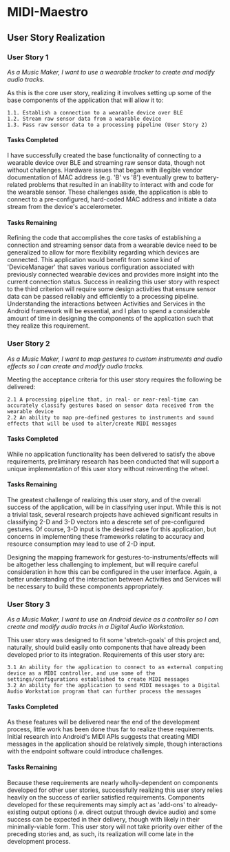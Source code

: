 # MIDI-Maestro

## User Story Realization

### User Story 1
*As a Music Maker, I want to use a wearable tracker to create and modify audio tracks.*

As this is the core user story, realizing it involves setting up some of the base components of the application that will allow it to:

    1.1. Establish a connection to a wearable device over BLE
    1.2. Stream raw sensor data from a wearable device
    1.3. Pass raw sensor data to a processing pipeline (User Story 2)
#### Tasks Completed    
I have successfully created the base functionality of connecting to a wearable device over BLE and streaming raw sensor data, though not without challenges. Hardware issues that began with illegible vendor documentation of MAC address (e.g. 'B' vs '8') eventually grew to battery-related problems that resulted in an inability to interact with and code for the wearable sensor. These challenges aside, the application is able to connect to a pre-configured, hard-coded MAC address and initiate a data stream from the device's accelerometer.

#### Tasks Remaining
Refining the code that accomplishes the core tasks of establishing a connection and streaming sensor data from a wearable device need to be generalized to allow for more flexibility regarding which devices are connected. This application would benefit from some kind of 'DeviceManager' that saves various configuration associated with previously connected wearable devices and provides more insight into the current connection status.
Success in realizing this user story with respect to the third criterion will require some design activities that ensure sensor data can be passed reliably and efficiently to a processing pipeline. Understanding the interactions between Activities and Services in the Android framework will be essential, and I plan to spend a considerable amount of time in designing the components of the application such that they realize this requirement.

### User Story 2
*As a Music Maker, I want to map gestures to custom instruments and audio effects so I can create and modify audio tracks.*

Meeting the acceptance criteria for this user story requires the following be delivered:

    2.1 A processing pipeline that, in real- or near-real-time can accurately classify gestures based on sensor data received from the wearable device
    2.2 An ability to map pre-defined gestures to instruments and sound effects that will be used to alter/create MIDI messages

#### Tasks Completed
While no application functionality has been delivered to satisfy the above requirements, preliminary research has been conducted that will support a unique implementation of this user story without reinventing the wheel.

#### Tasks Remaining
The greatest challenge of realizing this user story, and of the overall success of the application, will be in classifying user input. While this is not a trivial task, several research projects have achieved significant results in classifying 2-D and 3-D vectors into a descrete set of pre-configured gestures. Of course, 3-D input is the desired case for this application, but concerns in implementing these frameworks relating to accuracy and resource consumption may lead to use of 2-D input.

Designing the mapping framework for gestures-to-instruments/effects will be altogether less challenging to implement, but will require careful consideration in how this can be configured in the user interface. Again, a better understanding of the interaction between Activities and Services will be necessary to build these components appropriately.

### User Story 3
*As a Music Maker, I want to use an Android device as a controller so I can create and modify audio tracks in a Digital Audio Workstation.*

This user story was designed to fit some 'stretch-goals' of this project and, naturally, should build easily onto components that have already been developed prior to its integration. Requirements of this user story are:

    3.1 An ability for the application to connect to an external computing device as a MIDI controller, and use some of the settings/configurations established to create MIDI messages
    3.2 An ability for the application to send MIDI messages to a Digital Audio Workstation program that can further process the messages

#### Tasks Completed
As these features will be delivered near the end of the development process, little work has been done thus far to realize these requirements. Initial research into Android's MIDI APIs suggests that creating MIDI messages in the application should be relatively simple, though interactions with the endpoint software could introduce challenges.

#### Tasks Remaining
Because these requirements are nearly wholly-dependent on components developed for other user stories, successfully realizing this user story relies heavily on the success of earlier satisfied requirements. Components developed for these requirements may simply act as 'add-ons' to already-existing output options (i.e. direct output through device audio) and some success can be expected in their delivery, though with likely in their minimally-viable form. This user story will not take priority over either of the preceding stories and, as such, its realization will come late in the development process.
